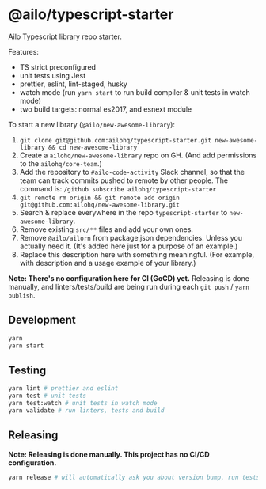 # @ailo/typescript-starter

Ailo Typescript library repo starter.

Features:

- TS strict preconfigured
- unit tests using Jest
- prettier, eslint, lint-staged, husky
- watch mode (run `yarn start` to run build compiler & unit tests in watch mode)
- two build targets: normal es2017, and esnext module

To start a new library (`@ailo/new-awesome-library`):

1. `git clone git@github.com:ailohq/typescript-starter.git new-awesome-library && cd new-awesome-library`
2. Create a `ailohq/new-awesome-library` repo on GH. (And add permissions to the `ailohq/core-team`.)
3. Add the repository to `#ailo-code-activity` Slack channel, so that the team can track commits pushed to remote by other people. The command is: `/github subscribe ailohq/typescript-starter`
4. `git remote rm origin && git remote add origin git@github.com:ailohq/new-awesome-library.git`
5. Search & replace everywhere in the repo `typescript-starter` to `new-awesome-library`.
6. Remove existing `src/**` files and add your own ones.
7. Remove `@ailo/ailorn` from package.json dependencies. Unless you actually need it. (It's added here just for a purpose of an example.)
8. Replace this description here with something meaningful. (For example, with description and a usage example of your library.)

**Note: There's no configuration here for CI (GoCD) yet.** Releasing is done manually, and linters/tests/build are being run during each `git push` / `yarn publish`.

## Development

```sh
yarn
yarn start
```

## Testing

```sh
yarn lint # prettier and eslint
yarn test # unit tests
yarn test:watch # unit tests in watch mode
yarn validate # run linters, tests and build
```

## Releasing

**Note: Releasing is done manually. This project has no CI/CD configuration.**

```sh
yarn release # will automatically ask you about version bump, run tests and build, and push new version to git & npm
```
